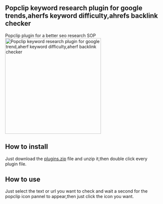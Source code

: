 ## Popclip keyword research plugin for google trends,aherfs keyword difficulty,ahrefs backlink checker
Popclip plugin for a better seo research SOP
<br />
<img width="310" alt="Popclip keyword research plugin for google trend,aherf keyword difficulty,aherf backlink checker" src="https://github.com/august-xu/kd-research-popclip/assets/6892564/34552b6b-578b-4c4f-924c-e4f153789291">

## How to install 
Just download the [plugins.zip](https://github.com/august-xu/kd-research-popclip/blob/main/plugins.zip) file and unzip it,then double click every plugin file.
## How to use
Just select the text or url you want to check and wait a second for the popclip icon pannel to appear,then just click the icon you want.

